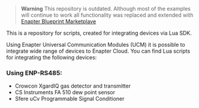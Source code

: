 > **Warning**
> This repository is outdated. Although most of the examples will continue to work all functionality was replaced and extended with [Enapter Blueprint Marketplave](https://marketplace.enapter.com)

This is a repository for scripts, created for integrating devices via Lua SDK.

Using Enapter Universal Communication Modules (UCM) it is possible to integrate wide range of devices to Enapter Cloud.
You can find Lua scripts for integrating the following devices:

### Using ENP-RS485:
+ Crowcon XgardIQ gas detector and transmitter
+ CS Instruments FA 510 dew point sensor
+ Sfere uCv Programmable Signal Conditioner
